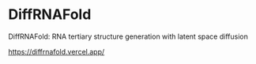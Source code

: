 # DiffRNAFold
DiffRNAFold: RNA tertiary structure generation with latent space diffusion

https://diffrnafold.vercel.app/
